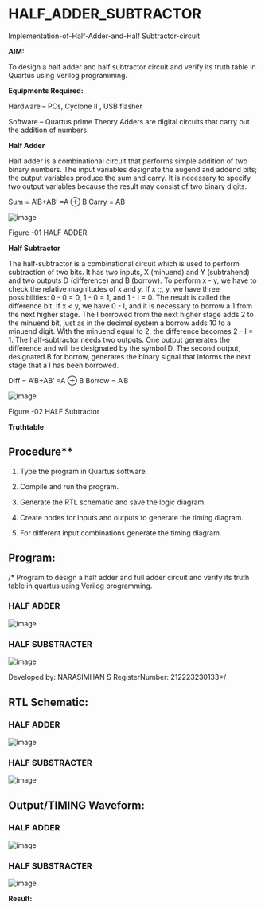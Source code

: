 # HALF_ADDER_SUBTRACTOR

Implementation-of-Half-Adder-and-Half Subtractor-circuit

**AIM:**

To design a half adder and half subtractor circuit and verify its truth table in Quartus using Verilog programming.

**Equipments Required:**

Hardware – PCs, Cyclone II , USB flasher 

Software – Quartus prime Theory Adders are digital circuits that carry out the addition of numbers.

**Half Adder**

Half adder is a combinational circuit that performs simple addition of two binary numbers. The input variables designate the augend and addend bits; the output variables produce the sum and carry. It is necessary to specify two output variables because the result may consist of two binary digits.

Sum = A’B+AB’ =A ⊕ B Carry = AB

![image](https://github.com/naavaneetha/HALF_ADDER_SUBTRACTOR/assets/154305477/bd4a0b2c-cdbc-4184-ab08-81578f121e1f)

Figure -01 HALF ADDER

**Half Subtractor**

The half-subtractor is a combinational circuit which is used to perform subtraction of two bits. It has two inputs, X (minuend) and Y (subtrahend) and two outputs D (difference) and B (borrow). To perform x - y, we have to check the relative magnitudes of x and y. If x ;;, y, we have three possibilities: 0 - 0 = 0, 1 - 0 = 1, and 1 - I = 0. The result is called the difference bit. If x < y, we have 0 - I, and it is necessary to borrow a 1 from the next higher stage. The I borrowed from the next higher stage adds 2 to the minuend bit, just as in the decimal system a borrow adds 10 to a minuend digit. With the minuend equal to 2, the difference becomes 2 - I = 1. The half-subtractor needs two outputs. One output generates the difference and will be designated by the symbol D. The second output, designated B for borrow, generates the binary signal that informs the next stage that a I has been borrowed. 

Diff = A’B+AB’ =A ⊕ B
Borrow = A’B

 ![image](https://github.com/naavaneetha/HALF_ADDER_SUBTRACTOR/assets/154305477/d76b099c-513f-4e7c-843a-e2fd028a531a)

Figure -02 HALF Subtractor

**Truthtable**

## Procedure**

1.	Type the program in Quartus software.

2.	Compile and run the program.

3.	Generate the RTL schematic and save the logic diagram.

4.	Create nodes for inputs and outputs to generate the timing diagram.

5.	For different input combinations generate the timing diagram.


## Program:

/* Program to design a half adder and full adder circuit and verify its truth table in quartus using Verilog programming.
### HALF ADDER 
![image](https://github.com/Narasimhan05/HALF_ADDER_SUBTRACTOR/assets/132819871/f2d5ef67-2885-4887-a274-8fcf42af6754)

### HALF SUBSTRACTER
![image](https://github.com/Narasimhan05/HALF_ADDER_SUBTRACTOR/assets/132819871/62723c04-fa00-4a30-8a5f-c6064f532013)

Developed by: NARASIMHAN S
RegisterNumber: 212223230133*/

## RTL Schematic:
### HALF ADDER
![image](https://github.com/Narasimhan05/HALF_ADDER_SUBTRACTOR/assets/132819871/c9f33ead-cd65-4beb-ac73-9a7c62d8313b)

### HALF SUBSTRACTER
![image](https://github.com/Narasimhan05/HALF_ADDER_SUBTRACTOR/assets/132819871/072c6eb3-20e1-4c7a-9d72-6d94eaf767b8)

## Output/TIMING Waveform:
### HALF ADDER
![image](https://github.com/Narasimhan05/HALF_ADDER_SUBTRACTOR/assets/132819871/13d0733d-5af0-44ba-92ac-70fab89316bc)

### HALF SUBSTRACTER
![image](https://github.com/Narasimhan05/HALF_ADDER_SUBTRACTOR/assets/132819871/03f56db6-0911-474f-ba75-62619857762b)

**Result:**
